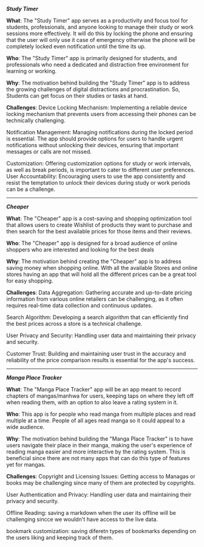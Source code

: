 ***Study Timer***

**What**: The "Study Timer" app serves as a productivity and focus tool for students, professionals, and anyone looking to manage their study or work sessions more effectively.  It will do this by locking the phone and ensuring that the user will only use it case of emergency otherwise the phone will be completely locked even notification until the time its up.

**Who**: The "Study Timer" app is primarily designed for students, and professionals who need a dedicated and distraction free environment for learning or working.

**Why**: The motivation behind building the "Study Timer" app is to address the growing challenges of digital distractions and procrastination. So, Students can get focus on their studies or tasks at hand.

**Challenges**:
Device Locking Mechanism: Implementing a reliable device locking mechanism that prevents users from accessing their phones can be technically challenging.

Notification Management: Managing notifications during the locked period is essential. The app should provide options for users to handle urgent notifications without unlocking their devices, ensuring that important messages or calls are not missed.

Customization: Offering customization options for study or work intervals, as well as break periods, is important to cater to different user preferences.
User Accountability: Encouraging users to use the app consistently and resist the temptation to unlock their devices during study or work periods can be a challenge.
****
***Cheaper***

**What**: The "Cheaper" app is a cost-saving and shopping optimization tool that allows users to create Wishlist of products they want to purchase and then search for the best available prices for those items and their reviews.

**Who**: The "Cheaper" app is designed for a broad audience of online shoppers who are interested and looking for the best deals

**Why**: The motivation behind creating the "Cheaper" app is to address saving money when shopping online. With all the available Stores and online stores having an app that will hold all the different prices can be a great tool for easy shopping.

**Challenges**:
Data Aggregation: Gathering accurate and up-to-date pricing information from various online retailers can be challenging, as it often requires real-time data collection and continuous updates.

Search Algorithm: Developing a search algorithm that can efficiently find the best prices across a store is a technical challenge.

User Privacy and Security: Handling user data and maintaining their privacy and security.

Customer Trust: Building and maintaining user trust in the accuracy and reliability of the price comparison results is essential for the app's success.
****
***Manga Place Tracker***

**What**: The "Manga Place Tracker" app will be an app meant to record chapters of mangas/manhwa for users, keeping taps on where they left off when reading them, with an option to also leave a rating system in it.

**Who**: This app is for people who read manga from multiple places and read multiple at a time. People of all ages read manga so it could appeal to a wide audience.

**Why**: The motivation behind building the "Manga Place Tracker" is to have users navigate their place in their manga, making the user's experience of reading manga easier and more interactive by the rating system. This is beneficial since there are not many apps that can do this type of features yet for mangas.


**Challenges**: 
Copyright and Licensing Issues: Getting access to Managas or books may be challenging since many of them are protected by copyrights.

User Authentication and Privacy: Handling user data and maintaining their privacy and security.

Offline Reading: saving a markdown when the user its offline will be challenging sincce we wouldn't have access to the live data.

bookmark customization: saving diferetn types of bookmarks depending on the users liking and keeping track of them.
